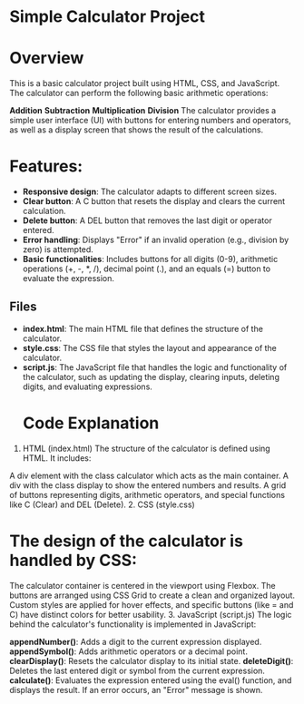 # Simple Calculator Project
# Overview
This is a basic calculator project built using HTML, CSS, and JavaScript. The calculator can perform the following basic arithmetic operations:

**Addition**
**Subtraction**
**Multiplication**
**Division**
The calculator provides a simple user interface (UI) with buttons for entering numbers and operators, as well as a display screen that shows the result of the calculations.

# Features:
- **Responsive design**: The calculator adapts to different screen sizes.
- **Clear button**: A C button that resets the display and clears the current calculation.
- **Delete button**: A DEL button that removes the last digit or operator entered.
- **Error handling**: Displays "Error" if an invalid operation (e.g., division by zero) is attempted.
- **Basic functionalities**: Includes buttons for all digits (0-9), arithmetic operations (+, -, *, /), decimal point (.), and an equals (=) button to evaluate the expression.
## Files
- **index.html**: The main HTML file that defines the structure of the calculator.
- **style.css**: The CSS file that styles the layout and appearance of the calculator.
- **script.js**: The JavaScript file that handles the logic and functionality of the calculator, such as updating the display, clearing inputs, deleting digits, and evaluating expressions.
  # Code Explanation
1. HTML (index.html)
The structure of the calculator is defined using HTML. It includes:

A div element with the class calculator which acts as the main container.
A div with the class display to show the entered numbers and results.
A grid of buttons representing digits, arithmetic operators, and special functions like C (Clear) and DEL (Delete).
2. CSS (style.css)
# The design of the calculator is handled by CSS:

The calculator container is centered in the viewport using Flexbox.
The buttons are arranged using CSS Grid to create a clean and organized layout.
Custom styles are applied for hover effects, and specific buttons (like = and C) have distinct colors for better usability.
3. JavaScript (script.js)
The logic behind the calculator's functionality is implemented in JavaScript:

**appendNumber()**: Adds a digit to the current expression displayed.
**appendSymbol()**: Adds arithmetic operators or a decimal point.
**clearDisplay()**: Resets the calculator display to its initial state.
**deleteDigit()**: Deletes the last entered digit or symbol from the current expression.
**calculate()**: Evaluates the expression entered using the eval() function, and displays the result. If an error occurs, an "Error" message is shown.

